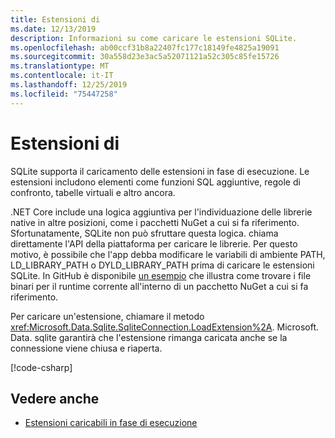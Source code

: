 ```yaml
---
title: Estensioni di
ms.date: 12/13/2019
description: Informazioni su come caricare le estensioni SQLite.
ms.openlocfilehash: ab00ccf31b8a22407fc177c18149fe4825a19091
ms.sourcegitcommit: 30a558d23e3ac5a52071121a52c305c85fe15726
ms.translationtype: MT
ms.contentlocale: it-IT
ms.lasthandoff: 12/25/2019
ms.locfileid: "75447258"
---
```

# <a name="extensions"></a>Estensioni di

SQLite supporta il caricamento delle estensioni in fase di esecuzione. Le estensioni includono elementi come funzioni SQL aggiuntive, regole di confronto, tabelle virtuali e altro ancora.

.NET Core include una logica aggiuntiva per l'individuazione delle librerie native in altre posizioni, come i pacchetti NuGet a cui si fa riferimento. Sfortunatamente, SQLite non può sfruttare questa logica. chiama direttamente l'API della piattaforma per caricare le librerie. Per questo motivo, è possibile che l'app debba modificare le variabili di ambiente PATH, LD_LIBRARY_PATH o DYLD_LIBRARY_PATH prima di caricare le estensioni SQLite. In GitHub è disponibile [un esempio](https://github.com/dotnet/samples/blob/master/samples/snippets/standard/data/sqlite/ExtensionsSample/Program.cs) che illustra come trovare i file binari per il runtime corrente all'interno di un pacchetto NuGet a cui si fa riferimento.

Per caricare un'estensione, chiamare il metodo <xref:Microsoft.Data.Sqlite.SqliteConnection.LoadExtension%2A>. Microsoft. Data. sqlite garantirà che l'estensione rimanga caricata anche se la connessione viene chiusa e riaperta.

[!code-csharp[](../../../../samples/snippets/standard/data/sqlite/ExtensionsSample/Program.cs?name=snippet_LoadExtension)]

## <a name="see-also"></a>Vedere anche

* [Estensioni caricabili in fase di esecuzione](https://www.sqlite.org/loadext.html)
